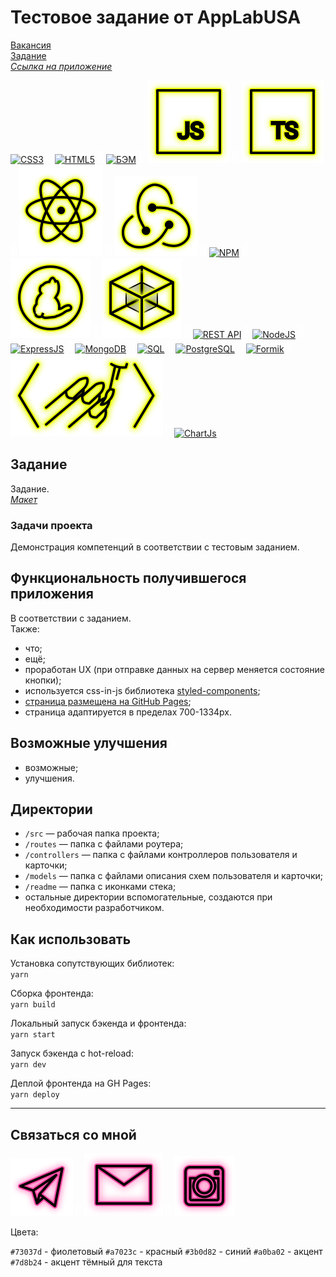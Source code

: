 # Тестовое задание от AppLabUSA

[Вакансия](Ссылка "Наименование вакансии")  
[Задание](Ссылка "Задание")  
_[Ссылка на приложение](Ссылка "Приложение")_

<p>
  <a href="https://developer.mozilla.org/ru/docs/Web/CSS"><img src="readme/icon-css3.svg" alt="CSS3"></a>
    <img src="readme/icon-whitespace-5px.svg"/>
  <a href="https://developer.mozilla.org/ru/docs/Glossary/HTML5"><img src="readme/icon-html5.svg" alt="HTML5"></a>
    <img src="readme/icon-whitespace-5px.svg"/>
  <a href="https://ru.bem.info/"><img src="readme/icon-bem.svg" alt="БЭМ"></a>
    <img src="readme/icon-whitespace-5px.svg"/>
  <a href="https://developer.mozilla.org/ru/docs/Web/JavaScript"><img src="readme/icon-js.svg" alt="JS"></a>
    <img src="readme/icon-whitespace-5px.svg"/>
  <a href="https://www.typescriptlang.org/"><img src="readme/icon-ts.svg" alt="TS"></a>
    <img src="readme/icon-whitespace-5px.svg"/>
  <a href="https://ru.reactjs.org/"><img src="readme/icon-react.svg" alt="React"></a>
    <img src="readme/icon-whitespace-5px.svg"/>
  <a href="https://redux.js.org/"><img src="readme/icon-redux.svg" alt="Redux"></a>
    <img src="readme/icon-whitespace-5px.svg"/>
  <a href="https://npmjs.com/"><img src="readme/icon-npm.svg" alt="NPM"></a>
    <img src="readme/icon-whitespace-5px.svg"/>
  <a href="https://yarnpkg.com/"><img src="readme/icon-yarn.svg" alt="Yarn"></a>
    <img src="readme/icon-whitespace-5px.svg"/>
  <a href="https://webpack.js.org/"><img src="readme/icon-webpack.svg" alt="WebPack"></a>
    <img src="readme/icon-whitespace-5px.svg"/>
  <a href="https://ru.wikipedia.org/wiki/REST"><img src="readme/icon-api.svg" alt="REST API"></a>
    <img src="readme/icon-whitespace-5px.svg"/>
  <a href="https://nodejs.org/ru/docs/"><img src="readme/icon-node.svg" alt="NodeJS"></a>
    <img src="readme/icon-whitespace-5px.svg"/>
  <a href="https://expressjs.com/ru/"><img src="readme/icon-express.svg" alt="ExpressJS"></a>
    <img src="readme/icon-whitespace-5px.svg"/>
  <a href="https://www.mongodb.com/"><img src="readme/icon-mongo.svg" alt="MongoDB"></a>
    <img src="readme/icon-whitespace-5px.svg"/>
  <a href="https://habr.com/ru/post/564390/"><img src="readme/icon-sql.svg" alt="SQL"></a>
    <img src="readme/icon-whitespace-5px.svg"/>
  <a href="https://www.postgresql.org/"><img src="readme/icon-pg.svg" alt="PostgreSQL"></a>
    <img src="readme/icon-whitespace-5px.svg"/>
  <a href="https://formik.org/"><img src="readme/icon-formik.svg" alt="Formik"></a>
    <img src="readme/icon-whitespace-5px.svg"/>
  <a href="https://styled-components.com/"><img src="readme/icon-styled-components.svg" alt="Styled-components"></a>
    <img src="readme/icon-whitespace-5px.svg"/>
  <a href="https://www.chartjs.org/"><img src="readme/icon-chart.svg" alt="ChartJs"></a>

</p>

## Задание

Задание.  
_[Макет](Ссылка "Ссылка на Фигму")_

### Задачи проекта

Демонстрация компетенций в соответствии с тестовым заданием.

## Функциональность получившегося приложения

В соответствии с заданием.  
Также:

- что;
- ещё;
- проработан UX (при отправке данных на сервер меняется состояние кнопки);
- используется css-in-js библиотека [styled-components](https://styled-components.com/ "Документация");
- [страница размещена на GitHub Pages](ссылка "Выполненое тестовое задание");
- страница адаптируется в пределах 700-1334px.

## Возможные улучшения

- возможные;
- улучшения.

## Директории

- `/src` — рабочая папка проекта;
- `/routes` — папка с файлами роутера;
- `/controllers` — папка с файлами контроллеров пользователя и карточки;
- `/models` — папка с файлами описания схем пользователя и карточки;
- `/readme` — папка с иконками стека;
- остальные директории вспомогательные, создаются при необходимости разработчиком.

## Как использовать

Установка сопутствующих библиотек:  
`yarn`

Сборка фронтенда:  
`yarn build`

Локальный запуск бэкенда и фронтенда:  
`yarn start`

Запуск бэкенда с hot-reload:  
`yarn dev`

Деплой фронтенда на GH Pages:  
`yarn deploy`

---

## Связаться со мной

<p>
  <a href="https://t.me/evgevgevge"><img src="readme/icon-tg.svg" alt="Telegram"></a>
    <img src="readme/icon-whitespace-5px.svg"/>
  <a href="mailto:beagle-elgaeb@ya.ru"><img src="readme/icon-mail.svg" alt="Mail"></a>
    <img src="readme/icon-whitespace-5px.svg"/>
  <a href="https://www.instagram.com/evg._.su/"><img src="readme/icon-inst.svg" alt="Instagram"></a>
</p>

Цвета:

`#73037d` - фиолетовый
`#a7023c` - красный
`#3b0d82` - синий
`#a0ba02` - акцент
`#7d8b24` - акцент тёмный для текста